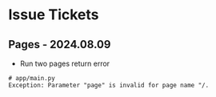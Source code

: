 # Issue Tickets

## Pages - 2024.08.09
- Run two pages return error
```
# app/main.py
Exception: Parameter "page" is invalid for page name "/.
```